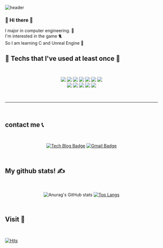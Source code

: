 
![header](https://capsule-render.vercel.app/api?type=slice&color=auto&height=200&section=header&text=Hello&desc=I'm%20JaeYoon&fontSize=60&rotate=14&fontAlignY=25&fontAlign=75&descAlignY=43&descAlign=80&&animation=twinkling)

### 👋 Hi there 👋

I major in computer engineering. 🥂 <br>
I'm interested in the game 🐈‍ <br>
So I am learning C and Unreal Engine 🙏 <br>
 

## 📔 Techs that I've used at least once 📙
<br>

<div align=center> 
<p>
 
<img src="https://img.shields.io/badge/Android-3DDC84?style=flat-square&logo=Android&logoColor=white"/> 
<img src="https://img.shields.io/badge/Python-3766AB?style=flat-square&logo=Python&logoColor=white"/>
<img src="https://img.shields.io/badge/Java-007396?style=flat-square&logo=Java&logoColor=white"/> 
<img src="https://img.shields.io/badge/C-A8B9CC?style=flat-square&logo=C&logoColor=white"/> 
<img src="https://img.shields.io/badge/HTML5-E34F26?style=flat-square&logo=HTML5&logoColor=white"/>
<img src="https://img.shields.io/badge/CSS-1572B6?style=flat-square&logo=CSS3&logoColor=white"/>
 <img src="https://img.shields.io/badge/JavaScript-F7DF1E?style=flat-square&logo=JavaScript&logoColor=white"/> <br>
<img src="https://img.shields.io/badge/Firebase-FFCA28?style=flat-square&logo=Firebase&logoColor=white"/>
<img src="https://img.shields.io/badge/MySQL-4479A1?style=flat-square&logo=MySQL&logoColor=white"/>
<img src="https://img.shields.io/badge/PHP-777BB4?style=flat-square&logo=PHP&logoColor=white"/>
<img src="https://img.shields.io/badge/Unreal Engine-0E1128?style=flat-square&logo=Unreal Engine&logoColor=white"/>
 <img src="https://img.shields.io/badge/Photoshop-31A8FF?style=flat-square&logo=Adobe Photoshop&logoColor=white"/>
  
</p>
 
</div>

<br>

<hr>

<br>


## contact me 📞

<br>
<div align=center>
 
[![Tech Blog Badge](http://img.shields.io/badge/-Tech%20blog-black?style=flat-square&logo=github&link=https://github.com/wodbs3855/)](https://github.com/wodbs3855/)
[![Gmail Badge](https://img.shields.io/badge/Gmail-d14836?style=flat-square&logo=Gmail&logoColor=white&link=mailto:wodbs3855@naver.com)](mailto:wodbs3855@naver.com)
 
</div>

<br>

## My github stats! ✍

<div align = center>
 
 <br>
 
![Anurag's GitHub stats](https://github-readme-stats.vercel.app/api?username=wodbs3855&show_icons=true&theme=buefy) [![Top Langs](https://github-readme-stats.vercel.app/api/top-langs/?username=wodbs3855&layout=compact)](https://github.com/wodbs3855/github-readme-stats)

</div>
 
 <br>
 


## Visit 🚶

<br>

[![Hits](https://hits.seeyoufarm.com/api/count/incr/badge.svg?url=https%3A%2F%2Fgithub.com%2Fwodbs3855&count_bg=%23B6A9E2&title_bg=%23555555&icon=&icon_color=%23E7E7E7&title=hits&edge_flat=false)](https://hits.seeyoufarm.com)

 
